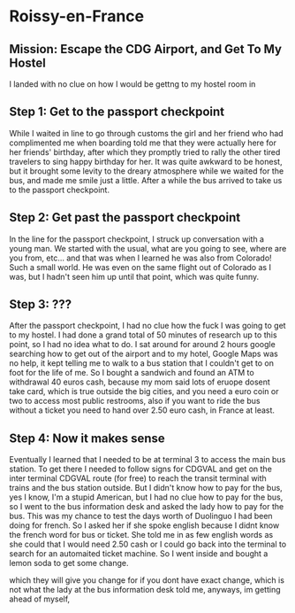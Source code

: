 # Roissy-en-France

## Mission: Escape the CDG Airport, and Get To My Hostel
I landed with no clue on how I would be gettng to my hostel room in 

## Step 1: Get to the passport checkpoint
While I waited in line to go through customs the girl and her friend who had complimented me when boarding told me that they were actually here for her friends' birthday, after which they promptly tried to rally the other tired travelers to sing happy birthday for her. It was quite awkward to be honest, but it brought some levity to the dreary atmosphere while we waited for the bus, and made me smile just a little. After a while the bus arrived to take us to the passport checkpoint.
## Step 2: Get past the passport checkpoint
In the line for the passport checkpoint, I struck up conversation with a young man. We started with the usual, what are you going to see, where are you from, etc... and that was when I learned he was also from Colorado! Such a small world. He was even on the same flight out of Colorado as I was, but I hadn't seen him up until that point, which was quite funny.
## Step 3: ???
After the passport checkpoint, I had no clue how the fuck I was going to get to my hostel. I had done a grand total of 50 minutes of research up to this point, so I had no idea what to do. I sat around for around 2 hours google searching how to get out of the airport and to my hotel, Google Maps was no help, it kept telling me to walk to a bus station that I couldn't get to on foot for the life of me. So I bought a sandwich and found an ATM to withdrawal 40 euros cash, because my mom said lots of eruope dosent take card, which is true outside the big cities, and you need a euro coin or two to access most public restrooms, also if you want to ride the bus without a ticket you need to hand over 2.50 euro cash, in France at least.
## Step 4: Now it makes sense
Eventually I learned that I needed to be at terminal 3 to access the main bus station. To get there I needed to follow signs for CDGVAL and get on the inter terminal CDGVAL route (for free) to reach the transit terminal with trains and the bus station outside. But I didn't know how to pay for the bus, yes I know, I'm a stupid American, but I had no clue how to pay for the bus, so I went to the bus information desk and asked the lady how to pay for the bus. This was my chance to test the days worth of Duolinguo I had been doing for french. So I asked her if she spoke english because I didnt know the french word for bus or ticket. She told me in as few english words as she could that I would need 2.50 cash or I could go back into the terminal to search for an automaited ticket machine. So I went inside and bought a lemon soda to get some change.

 which they will give you change for if you dont have exact change, which is not what the lady at the bus information desk told me, anyways, im getting ahead of myself,

